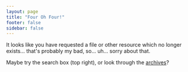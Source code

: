 ```yaml
---
layout: page
title: "Four Oh Four!"
footer: false
sidebar: false
---
```


It looks like you have requested a file or other resource which no longer exists... that's probably my bad, so... uh... sorry about that.

Maybe try the search box (top right), or look through the [archives](/archives)?
